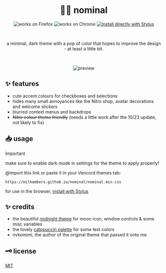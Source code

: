 <h1 align="center">
	🌙🌸 nominal
</h1>

<p align="center">
		<img alt="works on Firefox" src="https://img.shields.io/badge/works_on-firefox-ff8c28?style=for-the-badge&logo=Firefox-Browser&logoColor=white">
		<img alt="works on Chrome" src="https://img.shields.io/badge/works_on-chrome-4285f4?style=for-the-badge&logo=Google-chrome&logoColor=white">
	<a href="https://milkembers.github.io/nominal/nominal.user.css">
		<img alt="install directly with Stylus" src="https://img.shields.io/badge/install_directly_with-stylus-00adad?style=for-the-badge"></a>
</p>

<br /><p align="center">
	a minimal, dark theme with a pop of color that hopes to improve the design - at least a little bit.<br />
</p>

<br /><p align="center">
	<img alt="preview" src="https://milkembers.github.io/nominal/assets/preview.png"><br/>
</p>

## ✨ features

- cute accent colours for checkboxes and selections
- hides many small annoyances like the Nitro shop, avatar decorations and welcome stickers
- blurred context menus and backdrops
- <s>Nitro colour theme friendly</s> (needs a little work after the 10/23 update, not likely to fix)

## 📥 usage

> [!IMPORTANT]  
> make sure to enable dark mode in settings for the theme to apply properly!

@import this link or paste it in your Vencord themes tab:

```
https://milkembers.github.io/nominal/nominal.min.css
```

for use in the browser, [install with Stylus](nominal.user.css)

## ✨ credits

- the beautiful [midnight theme](https://github.com/refact0r/midnight-discord) for moon icon, window controls & some misc variables
- the lovely [catppuccin palette](https://github.com/catppuccin/catppuccin) for some text colors
- nvkomimi, the author of the original theme that passed it onto me

## 🗝️ license

[MIT](LICENSE)